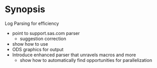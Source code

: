 # Synopsis
Log Parsing for efficiency

* point to support.sas.com parser
  * suggestion correction
* show how to use
* ODS graphics for output
* Introduce enhanced parser that unravels macros and more
  * show how to automatically find opportunities for parallelization
  
